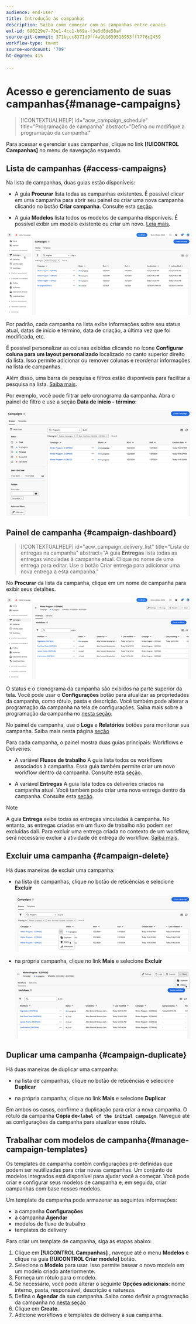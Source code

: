 ```yaml
---
audience: end-user
title: Introdução às campanhas
description: Saiba como começar com as campanhas entre canais
exl-id: 690229e7-73e1-4cc1-b69a-f3e5d8de58af
source-git-commit: 371bccc8371d9ff4a9b1659510953ff7776c2459
workflow-type: tm+mt
source-wordcount: '709'
ht-degree: 41%

---
```


# Acesso e gerenciamento de suas campanhas{#manage-campaigns}

>[!CONTEXTUALHELP]
>id="acw_campaign_schedule"
>title="Programação de campanha"
>abstract="Defina ou modifique a programação da campanha."

Para acessar e gerenciar suas campanhas, clique no link **[!UICONTROL Campanhas]** no menu de navegação esquerdo.

## Lista de campanhas {#access-campaigns}

Na lista de campanhas, duas guias estão disponíveis:

* A guia **Procurar** lista todas as campanhas existentes. É possível clicar em uma campanha para abrir seu painel ou criar uma nova campanha clicando no botão **Criar campanha**. Consulte esta [seção](create-campaigns.md#create-campaigns).

* A guia **Modelos** lista todos os modelos de campanha disponíveis. É possível exibir um modelo existente ou criar um novo. [Leia mais](#manage-campaign-templates).

![Lista de campanhas](assets/campaign-list.png)

Por padrão, cada campanha na lista exibe informações sobre seu status atual, datas de início e término, data de criação, a última vez que foi modificada, etc.

É possível personalizar as colunas exibidas clicando no ícone **Configurar coluna para um layout personalizado** localizado no canto superior direito da lista. Isso permite adicionar ou remover colunas e reordenar informações na lista de campanhas.

Além disso, uma barra de pesquisa e filtros estão disponíveis para facilitar a pesquisa na lista. [Saiba mais](../get-started/user-interface.md#list-screens).

Por exemplo, você pode filtrar pelo cronograma da campanha. Abra o painel de filtro e use a seção **Data de início - término**:

![Filtro de campanha](assets/campaign-filter-on-dates.png)

## Painel de campanha {#campaign-dashboard}

>[!CONTEXTUALHELP]
>id="acw_campaign_delivery_list"
>title="Lista de entregas na campanha"
>abstract="A guia **Entregas** lista todas as entregas vinculadas à campanha atual. Clique no nome de uma entrega para editar. Use o botão Criar entrega para adicionar uma nova entrega a esta campanha."

No **Procurar** da lista da campanha, clique em um nome de campanha para exibir seus detalhes.

![Painel de campanha](assets/campaign-dashboard.png)

O status e o cronograma da campanha são exibidos na parte superior da tela. Você pode usar o **Configurações** botão para atualizar as propriedades da campanha, como rótulo, pasta e descrição. Você também pode alterar a programação da campanha na tela de configurações. Saiba mais sobre a programação da campanha no [nesta seção](create-campaigns.md#campaign-schedule).

No painel de campanha, use o **Logs** e **Relatórios** botões para monitorar sua campanha. Saiba mais nesta página [seção](create-campaigns.md#create-campaigns)

Para cada campanha, o painel mostra duas guias principais: Workflows e Deliveries.

* A variável **Fluxos de trabalho** A guia lista todos os workflows associados à campanha. Essa guia também permite criar um novo workflow dentro da campanha. Consulte esta [seção](create-campaigns.md#create-campaigns).

* A variável **Entregas** A guia lista todos os deliveries criados na campanha atual. Você também pode criar uma nova entrega dentro da campanha. Consulte esta [seção](create-campaigns.md#create-campaigns).

>[!NOTE]
>
>A guia **Entrega** exibe todas as entregas vinculadas à campanha. No entanto, as entregas criadas em um fluxo de trabalho não podem ser excluídas dali. Para excluir uma entrega criada no contexto de um workflow, será necessário excluir a atividade de entrega do workflow. [Saiba mais](../msg/gs-messages.md#delivery-delete).


## Excluir uma campanha {#campaign-delete}

Há duas maneiras de excluir uma campanha:

* na lista de campanhas, clique no botão de reticências e selecione **Excluir**

  ![Excluir uma campanha da lista de campanhas](assets/delete-a-campaign-from-list.png)

* na própria campanha, clique no link **Mais** e selecione **Excluir**

  ![Excluir uma campanha do painel de campanha](assets/delete-a-campaign-from-dashboard.png)


## Duplicar uma campanha {#campaign-duplicate}

Há duas maneiras de duplicar uma campanha:

* na lista de campanhas, clique no botão de reticências e selecione **Duplicar**

* na própria campanha, clique no link **Mais** e selecione **Duplicar**

Em ambos os casos, confirme a duplicação para criar a nova campanha. O rótulo da campanha **Cópia de`<label of the initial campaign`**. Navegue até as configurações da campanha para atualizar esse rótulo.


## Trabalhar com modelos de campanha{#manage-campaign-templates}

Os templates de campanha contêm configurações pré-definidas que podem ser reutilizadas para criar novas campanhas. Um conjunto de modelos integrados está disponível para ajudar você a começar. Você pode criar e configurar seus modelos de campanha e, em seguida, criar campanhas com base nesses modelos.

Um template de campanha pode armazenar as seguintes informações:

* a campanha **Configurações**
* a campanha  **Agendar**
* modelos de fluxo de trabalho
* templates do delivery

Para criar um template de campanha, siga as etapas abaixo:

1. Clique em **[!UICONTROL Campanhas]** , navegue até o menu **Modelos** e clique na guia **[!UICONTROL Criar modelo]** botão.
1. Selecione o **Modelo** para usar. Isso permite basear o novo modelo em um modelo criado anteriormente.
1. Forneça um rótulo para o modelo.
1. Se necessário, você pode alterar o seguinte **Opções adicionais**: nome interno, pasta, responsável, descrição e natureza.
1. Defina o **Agendar** da sua campanha. Saiba como definir a programação da campanha no [nesta seção](create-campaigns.md#campaign-schedule)
1. Clique em **Create**.
1. Adicione workflows e templates de delivery à sua campanha.
